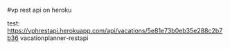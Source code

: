 #vp rest api on heroku

test: https://vphrestapi.herokuapp.com/api/vacations/5e81e73b0eb35e288c2b7b36
vacationplanner-restapi
